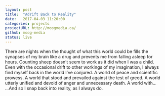 ```yaml
---
layout: post
title:  "Adrift Back to Reality"
date:   2017-04-03 11:20:00
categories: projects
projectURL: http://moogmedia.ca/
github: moog-media
status: live
---
```


There are nights when the thought of what this world could be fills the synapses of my brain like a drug and prevents me from falling asleep for hours. Counting sheep doesn’t seem to work as it did when I was a child. Even with the occasional drift to other workings of my imagination, I always find myself back in the world I’ve conjured. A world of peace and scientific prowess. A world that stood and prevailed against the test of greed. A world utterly unified and devoid of anger and unnecessary death. A world with...
	...And so I snap back into reality, as I always do.
